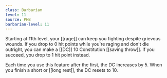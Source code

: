 ```yaml
---
class: Barbarian
level: 11
source: PHB
barbarian-level: 11
---
```


Starting at 11th level, your [[rage]] can keep you fighting despite grievous wounds. If you drop to 0 hit points while you're raging and don't die outright, you can make a [[DC]] 10 Constitution [[saving throw]]. If you succeed, you drop to 1 hit point instead.

Each time you use this feature after the first, the DC increases by 5. When you finish a short or [[long rest]], the DC resets to 10.
